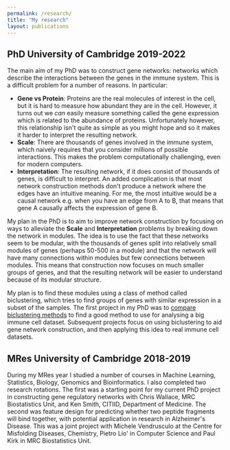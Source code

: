 ```yaml
---
permalink: /research/
title: "My research"
layout: publications
---
```

## PhD University of Cambridge 2019-2022

The main aim of my PhD was to construct gene networks: networks which describe the interactions between the genes in the immune system. This is a difficult problem for a number of reasons. In particular:

- **Gene vs Protein**: Proteins are the real molecules of interest in the cell, but it is hard to measure how abundant they are in the cell. However, it turns out we *can* easily measure something called the gene expression which is related to the abundance of proteins. Unfortunately however, this relationship isn't quite as simple as you might hope and so it makes it harder to interpret the resulting network.
- **Scale**: There are thousands of genes involved in the immune system, which naively requires that you consider millions of possible interactions. This makes the problem computationally challenging, even for modern computers.
- **Interpretation**: The resulting network, if it does consist of thousands of genes, is difficult to interpret. An added complication is that most network construction methods don't produce a network where the edges have an intuitive meaning. For me, the most intuitive would be a causal network e.g. when you have an edge from A to B, that means that gene A causally affects the expression of gene B.

My plan in the PhD is to aim to improve network construction by focusing on ways to alleviate the **Scale** and **Interpretation** problems by breaking down the network in modules. The idea is to use the fact that these networks seem to be modular, with the thousands of genes split into relatively small modules of genes (perhaps 50-500 in a module) and that the network will have many connections within modules but few connections between modules. This means that construction now focuses on much smaller groups of genes, and that the resulting network will be easier to understand because of its modular structure.

My plan is to find these modules using a class of method called biclustering, which tries to find groups of genes with similar expression in a subset of the samples. The first project in my PhD was to [compare biclustering methods](/research/biclustering/biclust_comp) to find a good method to use for analysing a big immune cell dataset. Subsequent projects focus on using biclustering to aid gene network construction, and then applying this idea to real immune cell datasets.

## MRes University of Cambridge 2018-2019

During my MRes year I studied a number of courses in Machine Learning, Statistics, Biology, Genomics and Bioinformatics. I also completed two research rotations. The first was a starting point for my current PhD project in constructing gene regulatory networks with Chris Wallace, MRC Biostatistics Unit, and Ken Smith, CITIID, Department of Medicine. The second was feature design for predicting whether two peptide fragments will bind together, with potential application in research in Alzheimer's Disease. This was a joint project with Michele Vendrusculo at the Centre for Misfolding Diseases, Chemistry, Pietro Lio' in Computer Science and Paul Kirk in MRC Biostatistics Unit.
